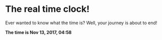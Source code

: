 # The real time clock!

Ever wanted to know what the time is? Well, your journey is about to end!

**The time is Nov 13, 2017, 04:58**